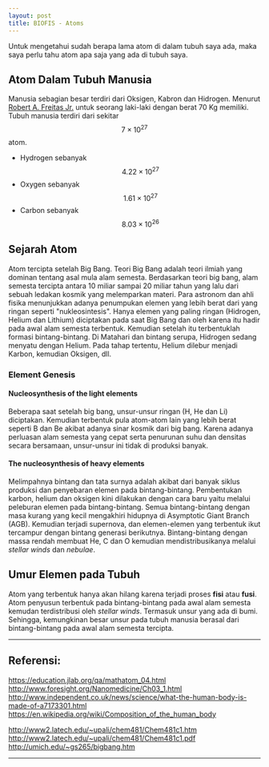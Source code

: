```yaml
---
layout: post
title: BIOFIS - Atoms
---
```


Untuk mengetahui sudah berapa lama atom di dalam tubuh saya ada, maka saya perlu tahu atom apa saja yang ada di tubuh saya.

## Atom Dalam Tubuh Manusia

Manusia sebagian besar terdiri dari Oksigen, Kabron dan Hidrogen.
Menurut [Robert A. Freitas Jr.](http://www.foresight.org/Nanomedicine/Ch03_1.html) untuk seorang laki-laki dengan berat 70 Kg memiliki.
Tubuh manusia terdiri dari sekitar $$7 \times 10^{27}$$ atom.

+ Hydrogen sebanyak $$4.22 \times 10^{27}$$
+ Oxygen sebanyak $$1.61 \times 10^{27}$$
+ Carbon sebanyak $$8.03 \times 10^{26}$$

## Sejarah Atom

Atom tercipta setelah Big Bang.
Teori Big Bang adalah teori ilmiah yang dominan tentang asal mula alam semesta.
Berdasarkan teori big bang, alam semesta tercipta antara 10 miliar sampai 20 miliar tahun yang lalu dari sebuah ledakan kosmik yang melemparkan materi.
Para astronom dan ahli fisika menunjukkan adanya penumpukan elemen yang lebih berat dari yang ringan seperti "nukleosintesis". Hanya elemen yang paling ringan (Hidrogen, Helium dan Lithium) diciptakan pada saat Big Bang dan oleh karena itu hadir pada awal alam semesta terbentuk.
Kemudian setelah itu terbentuklah formasi bintang-bintang.
Di Matahari dan bintang serupa, Hidrogen sedang menyatu dengan Helium. Pada tahap tertentu, Helium dilebur menjadi Karbon, kemudian Oksigen, dll.

### Element Genesis

#### Nucleosynthesis of the light elements

Beberapa saat setelah big bang, unsur-unsur ringan (H, He dan Li) diciptakan.
Kemudian terbentuk pula atom-atom lain yang lebih berat seperti B dan Be akibat adanya sinar kosmik dari big bang.
Karena adanya perluasan alam semesta yang cepat serta penurunan suhu dan densitas secara bersamaan, unsur-unsur ini tidak di produksi banyak.

#### The nucleosynthesis of heavy elements 

Melimpahnya bintang dan tata surnya adalah akibat dari banyak siklus produksi dan penyebaran elemen pada bintang-bintang.
Pembentukan karbon, helium dan oksigen kini dilakukan dengan cara baru yaitu melalui peleburan elemen pada bintang-bintang.
Semua bintang-bintang dengan masa kurang yang kecil mengakhiri hidupnya di Asymptotic Giant Branch (AGB).
Kemudian terjadi supernova, dan elemen-elemen yang terbentuk ikut tercampur dengan bintang generasi berikutnya.
Bintang-bintang dengan massa rendah membuat He, C dan O kemudian mendistribusikanya melalui  _stellar winds_ dan _nebulae_. 

## Umur Elemen pada Tubuh

Atom yang terbentuk hanya akan hilang karena terjadi proses __fisi__ atau __fusi__.
Atom penyusun  terbentuk pada bintang-bintang pada awal alam semesta kemudan terdistribusi oleh _stellar winds_.
Termasuk unsur yang ada di bumi.
Sehingga, kemungkinan besar unsur pada tubuh manusia berasal dari bintang-bintang pada awal alam semesta tercipta.

---

## Referensi:

https://education.jlab.org/qa/mathatom_04.html
http://www.foresight.org/Nanomedicine/Ch03_1.html
http://www.independent.co.uk/news/science/what-the-human-body-is-made-of-a7173301.html
https://en.wikipedia.org/wiki/Composition_of_the_human_body

http://www2.latech.edu/~upali/chem481/Chem481c1.htm
http://www2.latech.edu/~upali/chem481/Chem481c1.pdf
http://umich.edu/~gs265/bigbang.htm

---
